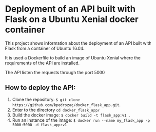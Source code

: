 # Deployment of an API built with Flask on a Ubuntu Xenial docker container

This project shows information about the deployment of an API built with Flask from a container of Ubuntu 16.04.

It is used a Dockerfile to build an image of Ubuntu Xenial where the requirements of the API are installed.

The API listen the requests through the port 5000

## How to deploy the API:

  1. Clone the repository: `$ git clone https://github.com/kpedrozag/docker_flask_app.git`.
  2. Enter to the directory `cd docker_flask_app/` 
  3. Build the docker image: `$ docker build -t flask_app:v1 .`
  4. Run an instance of the image: `$ docker run --name my_flask_app -p 5000:5000 -d flask_app:v1`
